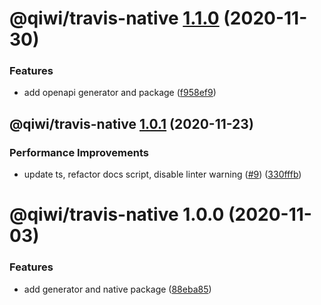 # @qiwi/travis-native [1.1.0](https://github.com/qiwi/travis-toolkit/compare/@qiwi/travis-native@1.0.1...@qiwi/travis-native@1.1.0) (2020-11-30)


### Features

* add openapi generator and package ([f958ef9](https://github.com/qiwi/travis-toolkit/commit/f958ef9fd0eb1002b4bd07f2b5c6dbfb04c492ae))

## @qiwi/travis-native [1.0.1](https://github.com/qiwi/travis-toolkit/compare/@qiwi/travis-native@1.0.0...@qiwi/travis-native@1.0.1) (2020-11-23)


### Performance Improvements

* update ts, refactor docs script, disable linter warning ([#9](https://github.com/qiwi/travis-toolkit/issues/9)) ([330fffb](https://github.com/qiwi/travis-toolkit/commit/330fffbfb094579178ebe889e3e7bed3c78b7656))

# @qiwi/travis-native 1.0.0 (2020-11-03)


### Features

* add generator and native package ([88eba85](https://github.com/qiwi/travis-toolkit/commit/88eba85e0fc6800f9c5210c9be9c05743d1e63d7))
